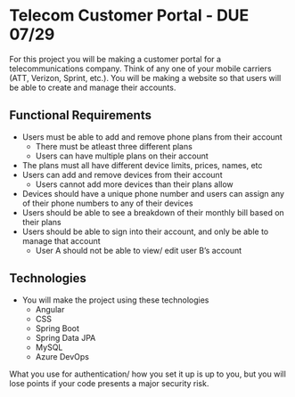 # Telecom Customer Portal - DUE 07/29
For this project you will be making a customer portal for a telecommunications company.
Think of any one of your mobile carriers (ATT, Verizon, Sprint, etc.).
You will be making a website so that users will be able to create and manage their accounts.

## Functional Requirements
- Users must be able to add and remove phone plans from their account
    - There must be atleast three different plans
    - Users can have multiple plans on their account
- The plans must all have different device limits, prices, names, etc
- Users can add and remove devices from their account
    - Users cannot add more devices than their plans allow
- Devices should have a unique phone number and users can assign any of their phone numbers to any of their devices
- Users should be able to see a breakdown of their monthly bill based on their plans
- Users should be able to sign into their account, and only be able to manage that account
    - User A should not be able to view/ edit user B’s account

## Technologies
- You will make the project using these technologies
    - Angular
    - CSS
    - Spring Boot
    - Spring Data JPA
    - MySQL
    - Azure DevOps
    
    
What you use for authentication/ how you set it up is up to you, but you will lose points if your code presents a major security risk.
